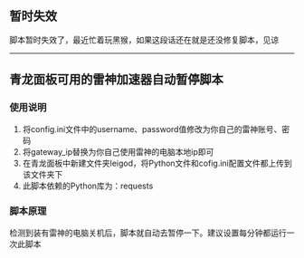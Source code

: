 ## 暂时失效  
脚本暂时失效了，最近忙着玩黑猴，如果这段话还在就是还没修复脚本，见谅

------------------------------------------------------------------------------
## 青龙面板可用的雷神加速器自动暂停脚本
### 使用说明
1. 将config.ini文件中的username、password值修改为你自己的雷神账号、密码  
2. 将gateway_ip替换为你自己使用雷神的电脑本地ip即可  
3. 在青龙面板中新建文件夹leigod，将Python文件和cofig.ini配置文件都上传到该文件夹下  
4. 此脚本依赖的Python库为：requests
### 脚本原理
检测到装有雷神的电脑关机后，脚本就自动去暂停一下。建议设置每分钟都运行一次此脚本

